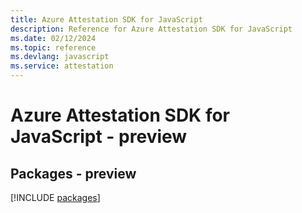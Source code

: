 ```yaml
---
title: Azure Attestation SDK for JavaScript
description: Reference for Azure Attestation SDK for JavaScript
ms.date: 02/12/2024
ms.topic: reference
ms.devlang: javascript
ms.service: attestation
---
```

# Azure Attestation SDK for JavaScript - preview
## Packages - preview
[!INCLUDE [packages](attestation-index.md)]